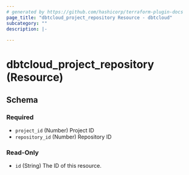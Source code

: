 ```yaml
---
# generated by https://github.com/hashicorp/terraform-plugin-docs
page_title: "dbtcloud_project_repository Resource - dbtcloud"
subcategory: ""
description: |-
  
---
```


# dbtcloud_project_repository (Resource)





<!-- schema generated by tfplugindocs -->
## Schema

### Required

- `project_id` (Number) Project ID
- `repository_id` (Number) Repository ID

### Read-Only

- `id` (String) The ID of this resource.


